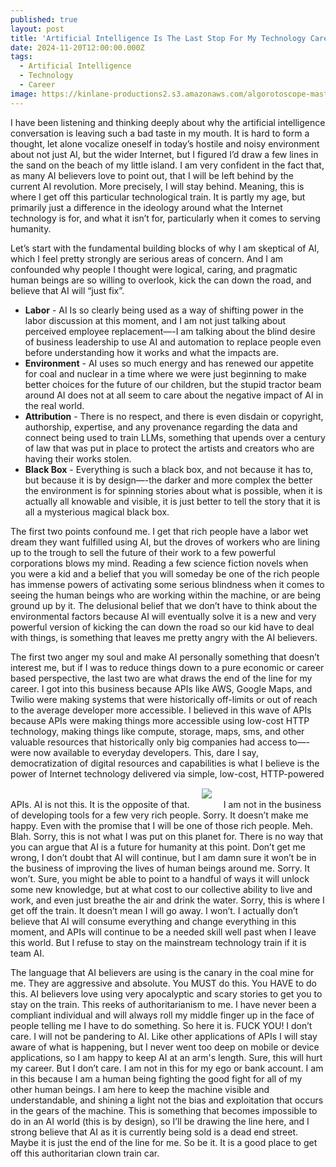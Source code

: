 ```yaml
---
published: true
layout: post
title: 'Artificial Intelligence Is The Last Stop For My Technology Career'
date: 2024-11-20T12:00:00.000Z
tags:
  - Artificial Intelligence
  - Technology
  - Career
image: https://kinlane-productions2.s3.amazonaws.com/algorotoscope-master/bf-skinner-train-engine.jpeg
---
```

I have been listening and thinking deeply about why the artificial intelligence conversation is leaving such a bad taste in my mouth. It is hard to form a thought, let alone vocalize oneself in today’s hostile and noisy environment about not just AI, but the wider Internet, but I figured I’d draw a few lines in the sand on the beach of my little island. I am very confident in the fact that, as many AI believers love to point out, that I will be left behind by the current AI revolution. More precisely, I will stay behind. Meaning, this is where I get off this particular technological train. It is partly my age, but primarily just a difference in the ideology around what the Internet technology is for, and what it isn’t for, particularly when it comes to serving humanity.

Let’s start with the fundamental building blocks of why I am skeptical of AI, which I feel pretty strongly are serious areas of concern. And I am confounded why people I thought were logical, caring, and pragmatic human beings are so willing to overlook, kick the can down the road, and believe that AI will “just fix”.

- **Labor** - AI Is so clearly being used as a way of shifting power in the labor discussion at this moment, and I am not just talking about perceived employee replacement—-I am talking about the blind desire of business leadership to use AI and automation to replace people even before understanding how it works and what the impacts are.
- **Environment** - AI uses so much energy and has renewed our appetite for coal and nuclear in a time where we were just beginning to make better choices for the future of our children, but the stupid tractor beam around AI does not at all seem to care about the negative impact of AI in the real world.
- **Attribution** - There is no respect, and there is even disdain or copyright, authorship, expertise, and any provenance regarding the data and connect being used to train LLMs, something that upends over a century of law that was put in place to protect the artists and creators who are having their works stolen.
- **Black Box** - Everything is such a black box, and not because it has to, but because it is by design—-the darker and more complex the better the environment is for spinning stories about what is possible, when it is actually all knowable and visible, it is just better to tell the story that it is all a mysterious magical black box.

The first two points confound me. I get that rich people have a labor wet dream they want fulfilled using AI, but the droves of workers who are lining up to the trough to sell the future of their work to a few powerful corporations blows my mind. Reading a few science fiction novels when you were a kid and a belief that you will someday be one of the rich people has immense powers of activating some serious blindness when it comes to seeing the human beings who are working within the machine, or are being ground up by it. The delusional belief that we don’t have to think about the environmental factors because AI will eventually solve it is a new and very powerful version of kicking the can down the road so our kid have to deal with things, is something that leaves me pretty angry with the AI believers.

The first two anger my soul and make AI personally something that doesn’t interest me, but if I was to reduce things down to a pure economic or career based perspective, the last two are what draws the end of the line for my career. I got into this business because APIs like AWS, Google Maps, and Twilio were making systems that were historically off-limits or out of reach to the average developer more accessible. I believed in this wave of APIs because APIs were making things more accessible using low-cost HTTP technology, making things like compute, storage, maps, sms, and other valuable resources that historically only big companies had access to—-were now available to everyday developers. This, dare I say, democratization of digital resources and capabilities is what I believe is the power of Internet technology delivered via simple, low-cost, HTTP-powered APIs. AI is not this. It is the opposite of that.
<img src="https://kinlane-productions2.s3.amazonaws.com/algorotoscope-master/bf-skinner-train-hand-car.jpeg" style="padding: 15px">
I am not in the business of developing tools for a few very rich people. Sorry. It doesn’t make me happy. Even with the promise that I will be one of those rich people. Meh. Blah. Sorry, this is not what I was put on this planet for. There is no way that you can argue that AI is a future for humanity at this point. Don’t get me wrong, I don’t doubt that AI will continue, but I am damn sure it won’t be in the business of improving the lives of human beings around me. Sorry. It won’t. Sure, you might be able to point to a handful of ways it will unlock some new knowledge, but at what cost to our collective ability to live and work, and even just breathe the air and drink the water. Sorry, this is where I get off the train. It doesn’t mean I will go away. I won’t. I actually don’t believe that AI will consume everything and change everything in this moment, and APIs will continue to be a needed skill well past when I leave this world. But I refuse to stay on the mainstream technology train if it is team AI.

The language that AI believers are using is the canary in the coal mine for me. They are aggressive and absolute. You MUST do this. You HAVE to do this. AI believers love using very apocalyptic and scary stories to get you to stay on the train. This reeks of authoritarianism to me. I have never been a compliant individual and will always roll my middle finger up in the face of people telling me I have to do something. So here it is. FUCK YOU! I don’t care. I will not be pandering to AI. Like other applications of APIs I will stay aware of what is happening, but I never went too deep on mobile or device applications, so I am happy to keep AI at an arm's length. Sure, this will hurt my career. But I don’t care. I am not in this for my ego or bank account. I am in this because I am a human being fighting the good fight for all of my other human beings. I am here to keep the machine visible and understandable, and shining a light not the bias and exploitation that occurs in the gears of the machine. This is something that becomes impossible to do in an AI world (this is by design), so I’ll be drawing the line here, and I strong believe that AI as it is currently being sold is a dead end street. Maybe it is just the end of the line for me. So be it. It is a good place to get off this authoritarian clown train car.